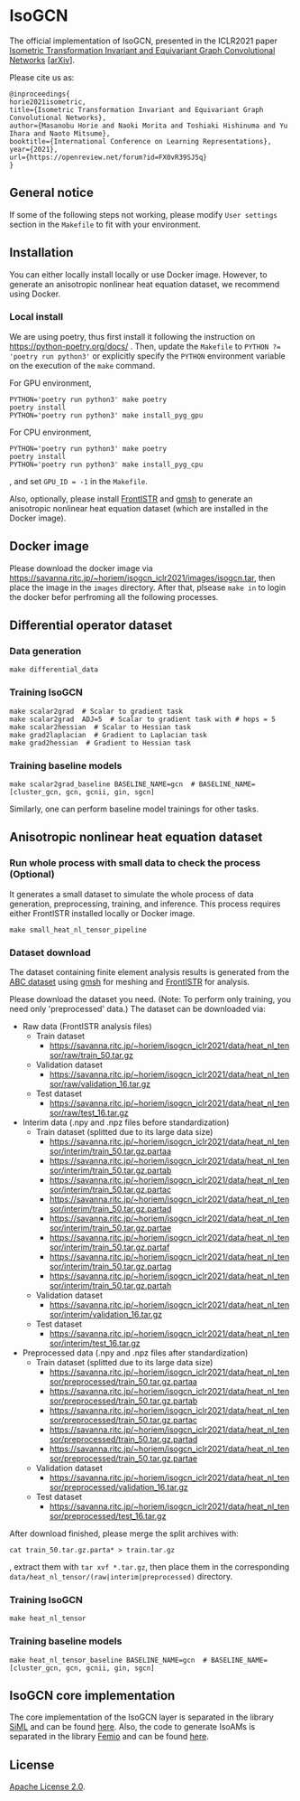 # IsoGCN

The official implementation of IsoGCN, presented in the ICLR2021 paper [Isometric Transformation Invariant and Equivariant Graph Convolutional Networks](https://openreview.net/forum?id=FX0vR39SJ5q) [[arXiv](https://arxiv.org/abs/2005.06316)].

Please cite us as:

```
@inproceedings{
horie2021isometric,
title={Isometric Transformation Invariant and Equivariant Graph Convolutional Networks},
author={Masanobu Horie and Naoki Morita and Toshiaki Hishinuma and Yu Ihara and Naoto Mitsume},
booktitle={International Conference on Learning Representations},
year={2021},
url={https://openreview.net/forum?id=FX0vR39SJ5q}
}
```



## General notice

If some of the following steps not working, please modify `User settings` section in the `Makefile` to fit with your environment.



## Installation

You can either locally install locally or use Docker image. However, to generate an anisotropic nonlinear heat equation dataset, we recommend using Docker.

### Local install

We are using poetry, thus first install it following the instruction on https://python-poetry.org/docs/ . Then, update the `Makefile` to `PYTHON ?= 'poetry run python3'` or explicitly specify the `PYTHON` environment variable on the execution of the `make` command.

For GPU environment,

```
PYTHON='poetry run python3' make poetry
poetry install
PYTHON='poetry run python3' make install_pyg_gpu
```

For CPU environment,

```
PYTHON='poetry run python3' make poetry
poetry install
PYTHON='poetry run python3' make install_pyg_cpu
```

, and set `GPU_ID = -1` in the `Makefile`.

Also, optionally, please install [FrontISTR](https://github.com/FrontISTR/FrontISTR) and [gmsh](https://gitlab.onelab.info/gmsh/gmsh) to generate an anisotropic nonlinear heat equation dataset (which are installed in the Docker image). 



## Docker image

Please download the docker image via https://savanna.ritc.jp/~horiem/isogcn_iclr2021/images/isogcn.tar, then place the image in the `images` directory. After that, plsease `make in` to login the docker befor perfroming all the following processes.



## Differential operator dataset

### Data generation

```
make differential_data
```

### Training IsoGCN

```
make scalar2grad  # Scalar to gradient task
make scalar2grad  ADJ=5  # Scalar to gradient task with # hops = 5
make scalar2hessian  # Scalar to Hessian task
make grad2laplacian  # Gradient to Laplacian task
make grad2hessian  # Gradient to Hessian task
```

### Training baseline models

```
make scalar2grad_baseline BASELINE_NAME=gcn  # BASELINE_NAME=[cluster_gcn, gcn, gcnii, gin, sgcn]
```
Similarly, one can perform baseline model trainings for other tasks.



## Anisotropic nonlinear heat equation dataset

### Run whole process with small data to check the process (Optional)

It generates a small dataset to simulate the whole process of data generation, preprocessing, training, and inference. This process requires either FrontISTR installed locally or Docker image.

```
make small_heat_nl_tensor_pipeline
```

### Dataset download

The dataset containing finite element analysis results is generated from the [ABC dataset](https://deep-geometry.github.io/abc-dataset/) using [gmsh](https://gmsh.info/) for meshing and [FrontISTR](https://github.com/FrontISTR/FrontISTR) for analysis.

Please download the dataset you need. (Note: To perform only training, you need only 'preprocessed' data.) The dataset can be downloaded via:

* Raw data (FrontISTR analysis files)
  * Train dataset
    * https://savanna.ritc.jp/~horiem/isogcn_iclr2021/data/heat_nl_tensor/raw/train_50.tar.gz
  * Validation dataset
    * https://savanna.ritc.jp/~horiem/isogcn_iclr2021/data/heat_nl_tensor/raw/validation_16.tar.gz
  * Test dataset
    * https://savanna.ritc.jp/~horiem/isogcn_iclr2021/data/heat_nl_tensor/raw/test_16.tar.gz
* Interim data (.npy and .npz files before standardization)
  * Train dataset (splitted due to its large data size)
    * https://savanna.ritc.jp/~horiem/isogcn_iclr2021/data/heat_nl_tensor/interim/train_50.tar.gz.partaa
    * https://savanna.ritc.jp/~horiem/isogcn_iclr2021/data/heat_nl_tensor/interim/train_50.tar.gz.partab
    * https://savanna.ritc.jp/~horiem/isogcn_iclr2021/data/heat_nl_tensor/interim/train_50.tar.gz.partac
    * https://savanna.ritc.jp/~horiem/isogcn_iclr2021/data/heat_nl_tensor/interim/train_50.tar.gz.partad
    * https://savanna.ritc.jp/~horiem/isogcn_iclr2021/data/heat_nl_tensor/interim/train_50.tar.gz.partae
    * https://savanna.ritc.jp/~horiem/isogcn_iclr2021/data/heat_nl_tensor/interim/train_50.tar.gz.partaf
    * https://savanna.ritc.jp/~horiem/isogcn_iclr2021/data/heat_nl_tensor/interim/train_50.tar.gz.partag
    * https://savanna.ritc.jp/~horiem/isogcn_iclr2021/data/heat_nl_tensor/interim/train_50.tar.gz.partah
  * Validation dataset
    * https://savanna.ritc.jp/~horiem/isogcn_iclr2021/data/heat_nl_tensor/interim/validation_16.tar.gz
  * Test dataset
    * https://savanna.ritc.jp/~horiem/isogcn_iclr2021/data/heat_nl_tensor/interim/test_16.tar.gz
* Preprocessed data (.npy and .npz files after standardization)
  * Train dataset (splitted due to its large data size)
    * https://savanna.ritc.jp/~horiem/isogcn_iclr2021/data/heat_nl_tensor/preprocessed/train_50.tar.gz.partaa
    * https://savanna.ritc.jp/~horiem/isogcn_iclr2021/data/heat_nl_tensor/preprocessed/train_50.tar.gz.partab
    * https://savanna.ritc.jp/~horiem/isogcn_iclr2021/data/heat_nl_tensor/preprocessed/train_50.tar.gz.partac
    * https://savanna.ritc.jp/~horiem/isogcn_iclr2021/data/heat_nl_tensor/preprocessed/train_50.tar.gz.partad
    * https://savanna.ritc.jp/~horiem/isogcn_iclr2021/data/heat_nl_tensor/preprocessed/train_50.tar.gz.partae
  * Validation dataset
    * https://savanna.ritc.jp/~horiem/isogcn_iclr2021/data/heat_nl_tensor/preprocessed/validation_16.tar.gz
  * Test dataset
    * https://savanna.ritc.jp/~horiem/isogcn_iclr2021/data/heat_nl_tensor/preprocessed/test_16.tar.gz

After download finished, please merge the split archives with:

```
cat train_50.tar.gz.parta* > train.tar.gz
```

, extract them with `tar xvf *.tar.gz`, then place them in the corresponding `data/heat_nl_tensor/(raw|interim|preprocessed)` directory.

### Training IsoGCN

```
make heat_nl_tensor
```

### Training baseline models

```
make heat_nl_tensor_baseline BASELINE_NAME=gcn  # BASELINE_NAME=[cluster_gcn, gcn, gcnii, gin, sgcn]
```



## IsoGCN core implementation

The core implementation of the IsoGCN layer is separated in the library [SiML](https://github.com/ricosjp/siml) and can be found [here](https://github.com/ricosjp/siml/blob/master/siml/networks/iso_gcn.py). Also, the code to generate IsoAMs is separated in the library [Femio](https://github.com/ricosjp/femio) and can be found [here](https://github.com/ricosjp/femio/blob/ddda7ba18565e2ce52044be546d83f819a9cce27/femio/signal_processor.py#L807).



## License

[Apache License 2.0](./LICENSE).

